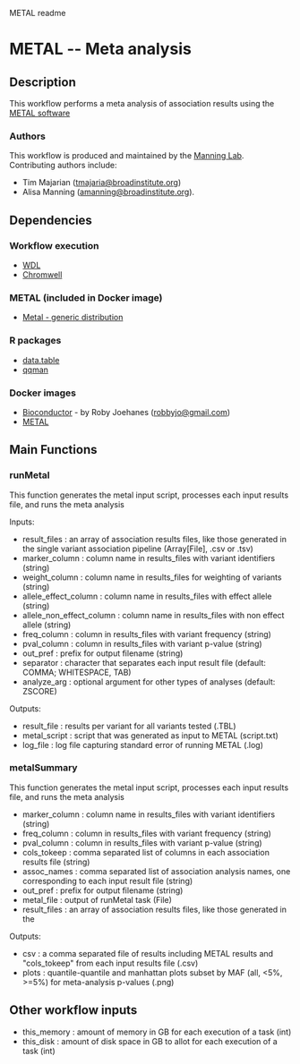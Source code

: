METAL readme
# METAL -- Meta analysis

## Description 

This workflow performs a meta analysis of association results using the [METAL software](http://csg.sph.umich.edu/abecasis/metal/)

### Authors

This workflow is produced and maintained by the [Manning Lab](https://manning-lab.github.io/). Contributing authors include:

* Tim Majarian (tmajaria@broadinstitute.org)
* Alisa Manning (amanning@broadinstitute.org).

## Dependencies

### Workflow execution

* [WDL](https://software.broadinstitute.org/wdl/documentation/quickstart)
* [Chromwell](http://cromwell.readthedocs.io/en/develop/)

### METAL (included in Docker image)

* [Metal - generic distribution](http://csg.sph.umich.edu/abecasis/metal/download/)

### R packages

* [data.table](https://cran.r-project.org/web/packages/data.table/index.html)
* [qqman](https://cran.r-project.org/web/packages/qqman/index.html)

### Docker images

* [Bioconductor](https://hub.docker.com/r/robbyjo/r-mkl-bioconductor/) - by Roby Joehanes (robbyjo@gmail.com)
* [METAL](https://hub.docker.com/r/tmajarian/metal/)

## Main Functions

### runMetal

This function generates the metal input script, processes each input results file, and runs the meta analysis

Inputs:
* result_files : an array of association results files, like those generated in the single variant association pipeline (Array[File], .csv or .tsv)
* marker_column : column name in results_files with variant identifiers (string)
* weight_column : column name in results_files for weighting of variants (string)
* allele_effect_column : column name in results_files with effect allele (string)
* allele_non_effect_column : column name in results_files with non effect allele (string)
* freq_column : column in results_files with variant frequency (string)
* pval_column : column in results_files with variant p-value (string)
* out_pref : prefix for output filename (string)
* separator : character that separates each input result file (default: COMMA; WHITESPACE, TAB)
* analyze_arg : optional argument for other types of analyses (default: ZSCORE)

Outputs:
* result_file : results per variant for all variants tested (.TBL)
* metal_script : script that was generated as input to METAL (script.txt)
* log_file : log file capturing standard error of running METAL (.log)

### metalSummary

This function generates the metal input script, processes each input results file, and runs the meta analysis

* marker_column : column name in results_files with variant identifiers (string)
* freq_column : column in results_files with variant frequency (string)
* pval_column : column in results_files with variant p-value (string)
* cols_tokeep : comma separated list of columns in each association results file (string)
* assoc_names : comma separated list of association analysis names, one corresponding to each input result file (string)
* out_pref : prefix for output filename (string)
* metal_file : output of runMetal task (File)
* result_files : an array of association results files, like those generated in the 

Outputs:
* csv : a comma separated file of results including METAL results and "cols_tokeep" from each input results file (.csv)
* plots : quantile-quantile and manhattan plots subset by MAF (all, <5%, >=5%) for meta-analysis p-values (.png)

## Other workflow inputs

* this_memory : amount of memory in GB for each execution of a task (int)
* this_disk : amount of disk space in GB to allot for each execution of a task (int)



